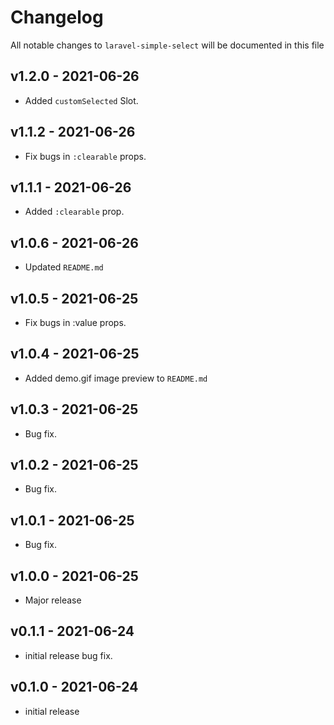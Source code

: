 # Changelog

All notable changes to `laravel-simple-select` will be documented in this file

## v1.2.0 - 2021-06-26

- Added `customSelected` Slot.
  
## v1.1.2 - 2021-06-26

- Fix bugs in `:clearable` props.
  
## v1.1.1 - 2021-06-26

- Added `:clearable` prop.

## v1.0.6 - 2021-06-26

- Updated `README.md`

## v1.0.5 - 2021-06-25

- Fix bugs in :value props.
  
## v1.0.4 - 2021-06-25

- Added demo.gif image preview to  `README.md`

## v1.0.3 - 2021-06-25

- Bug fix.

## v1.0.2 - 2021-06-25

- Bug fix.

## v1.0.1 - 2021-06-25

- Bug fix.

## v1.0.0 - 2021-06-25

- Major release

## v0.1.1 - 2021-06-24

- initial release bug fix.
  
## v0.1.0 - 2021-06-24

- initial release
